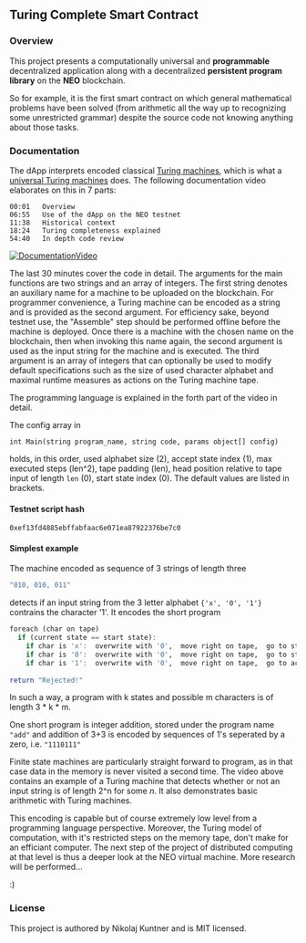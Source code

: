 
## Turing Complete Smart Contract

### Overview
This project presents a computationally universal and **programmable** decentralized application along with a decentralized **persistent program library** on the **NEO** blockchain.

So for example, it is the first smart contract on which general mathematical problems have been solved (from arithmetic all the way up to recognizing some unrestricted grammar) despite the source code not knowing anything about those tasks.

### Documentation
The dApp interprets encoded classical [Turing machines](https://en.wikipedia.org/wiki/Turing_machine), which is what a [universal Turing machines](https://en.wikipedia.org/wiki/Universal_Turing_machine) does. The following documentation video elaborates on this in 7 parts:

```
00:01   Overview
06:55   Use of the dApp on the NEO testnet
11:38   Historical context
18:24   Turing completeness explained
54:40   In depth code review
```

[![DocumentationVideo](https://i.imgur.com/4PFvhpH.png)](https://youtu.be/CAUo5aNmvz8 "Documentation Video: A Turing complete smart contract on the NEO blockchain")

The last 30 minutes cover the code in detail. The arguments for the main functions are two strings and an array of integers. The first string denotes an auxiliary name for a machine to be uploaded on the blockchain. For programmer convenience, a Turing machine can be encoded as a string and is provided as the second argument. For efficiency sake, beyond testnet use, the "Assemble" step should be performed offline before the machine is deployed. Once there is a machine with the chosen name on the blockchain, then when invoking this name again, the second argument is used as the input string for the machine and is executed. The third argument is an array of integers that can optionally be used to modify default specifications such as the size of used character alphabet and maximal runtime measures as actions on the Turing machine tape.

The programming language is explained in the forth part of the video in detail.

The config array in

`int Main(string program_name, string code, params object[] config)`

holds, in this order, used alphabet size (2), accept state index (1), max executed steps (len^2), tape padding (len), head position relative to tape input of length `len` (0), start state index (0). The default values are listed in brackets.

#### Testnet script hash

`0xef13fd4885ebffabfaac6e071ea87922376be7c0`

#### Simplest example

The machine encoded as sequence of 3 strings of length three

```haskell
"010, 010, 011"
```

detects if an input string from the 3 letter alphabet `{'x', '0', '1'}` contrains the character '1'. It encodes the short program

```haskell
foreach (char on tape)
  if (current state == start state):
    if char is 'x':  overwrite with '0',  move right on tape,  go to start state,
    if char is '0':  overwrite with '0',  move right on tape,  go to start state,
    if char is '1':  overwrite with '0',  move right on tape,  go to accept state,  return "Accepted!"
    
return "Rejected!"
```

In such a way, a program with k states and possible m characters is of length 3 * k * m.

One short program is integer addition, stored under the program name `"add"` and addition of 3+3 is encoded by sequences of 1's seperated by a zero, i.e. `"1110111"`

Finite state machines are particularly straight forward to program, as in that case data in the memory is never visited a second time. The video above contains an example of a Turing machine that detects whether or not an input string is of length 2^n for some $n$. It also demonstrates basic arithmetic with Turing machines.

This encoding is capable but of course extremely low level from a programming language perspective. Moreover, the Turing model of computation, with it's restricted steps on the memory tape, don't make for an efficiant computer. The next step of the project of distributed computing at that level is thus a deeper look at the NEO virtual machine. More research will be performed...

:)

### License
This project is authored by Nikolaj Kuntner and is MIT licensed.
